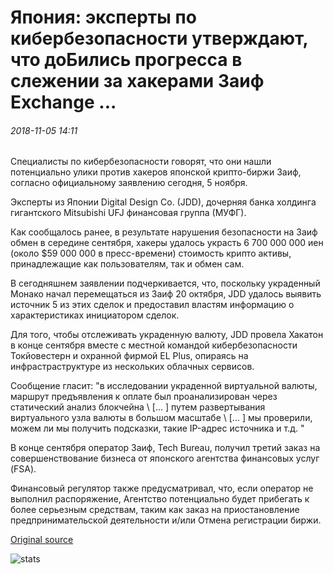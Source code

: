 # Япония: эксперты по кибербезопасности утверждают, что доБились прогресса в слежении за хакерами Заиф Exchange ...

###### 2018-11-05 14:11

Специалисты по кибербезопасности говорят, что они нашли потенциально улики против хакеров японской крипто-биржи Заиф, согласно официальному заявлению сегодня, 5 ноября.

Эксперты из Японии Digital Design Co. (JDD), дочерняя банка холдинга гигантского Mitsubishi UFJ финансовая группа (МУФГ).

Как сообщалось ранее, в результате нарушения безопасности на Заиф обмен в середине сентября, хакеры удалось украсть 6 700 000 000 иен (около $59 000 000 в пресс-времени) стоимость крипто активы, принадлежащие как пользователям, так и обмен сам.

В сегодняшнем заявлении подчеркивается, что, поскольку украденный Монако начал перемещаться из Заиф 20 октября, JDD удалось выявить источник 5 из этих сделок и предоставил властям информацию о характеристиках инициатором сделок.

Для того, чтобы отслеживать украденную валюту, JDD провела Хакатон в конце сентября вместе с местной командой кибербезопасности Токйовестерн и охранной фирмой EL Plus, опираясь на инфрастраструктуре из нескольких облачных сервисов.

Сообщение гласит: "в исследовании украденной виртуальной валюты, маршрут предъявления к оплате был проанализирован через статический анализ блокчейна \ [... \] путем развертывания виртуального узла валюты в большом масштабе \ [... \] мы проверили, можем ли мы получить подсказки, такие IP-адрес источника и т.д. "

В конце сентября оператор Заиф, Tech Bureau, получил третий заказ на совершенствование бизнеса от японского агентства финансовых услуг (FSA).

Финансовый регулятор также предусматривал, что, если оператор не выполнил распоряжение, Агентство потенциально будет прибегать к более серьезным средствам, таким как заказ на приостановление предпринимательской деятельности и/или Отмена регистрации биржи.

[Original source](https://cointelegraph.com/news/japan-cybersecurity-experts-claim-to-have-made-progress-in-tracking-zaif-exchange-hackers)

![stats](https://c.statcounter.com/11760860/0/a89fa40b/1/ "stats")